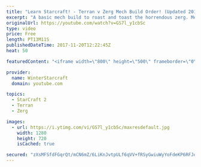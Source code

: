 ```yaml
---
title: "Learn Starcraft! - Terran v Zerg Mech Build Order! (Updated 2018)"
excerpt: "A basic mech build to roast and toast the horrendous zerg. Meant for lower level players looking for some direction! -- Watch live at https://www.twitch.tv/wintergaming"
originalUrl: https://youtube.com/watch?v=GS7l_y1cbSc
type: video
price: Free
length: PT13M11S
publishedDateTime: 2017-11-20T12:22:45Z
heat: 50

featuredContent: "<iframe width=\"800\" height=\"500\" frameborder=\"0\" src=\"https://www.youtube.com/embed/GS7l_y1cbSc\" allow=\"accelerometer; autoplay; encrypted-media; gyroscope; picture-in-picture\" allowfullscreen></iframe>"

provider:
  name: WinterStarcraft
  domain: youtube.com

topics:
  - StarCraft 2
  - Terran
  - Zerg

images:
  - url: https://i.ytimg.com/vi/GS7l_y1cbSc/maxresdefault.jpg
    width: 1280
    height: 720
    isCached: true

secured: "zXsMFSfdFGqrQt/mCN6mZ/6LiKnJvtpULf6qVV+fRSyGwiuWyYoFdeKP6RFJodLO98XVSelZm7ZQtrMn99e88ap9ZygI0Ti7VIZdaEMt8bUADeOgGeWhcFhbgXG/JXtTrloBaGHFI3qibaermK1b2gV5wyeSpTgzolgoWTA7Ur5vq3HTj+T6Hd7mKtl8AUFShU1vhqozUtMMd0ax6lM2Tgt1ozf05IGR4EDtjY+O4sv+0hMWLk7OgETWd6tHN16dtIxTsFDq0OzXwTaMasgsSgkD9jawXzErslA4HpiOulQ1e3jAwkix3JjyT4LphPHGLB2XN+fpx85X5Y/w4QvkQqhIWDhWBGDDojhjAw19Y7oZwdTjK7QzJCXostJU0pza2DYgfoydV3f0cYQ5v/1CbvHgZXAC1vrOTiCTiPfhxwY=;7bcocjQHDhMNge817miR4Q=="
---
```


